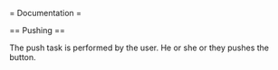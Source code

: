 = Documentation =

== Pushing ==

The push task is performed by the user. He or she or they pushes the button.
